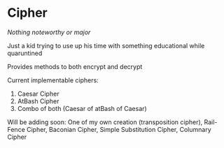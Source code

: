 # Cipher
*Nothing noteworthy or major*

Just a kid trying to use up his time with something educational while quaruntined

Provides methods to both encrypt and decrypt

Current implementable ciphers:
1. Caesar Cipher 
2. AtBash Cipher 
3. Combo of both (Caesar of atBash of Caesar)

Will be adding soon:
  One of my own creation (transposition cipher), Rail-Fence Cipher, Baconian Cipher, Simple Substitution Cipher, Columnary Cipher
